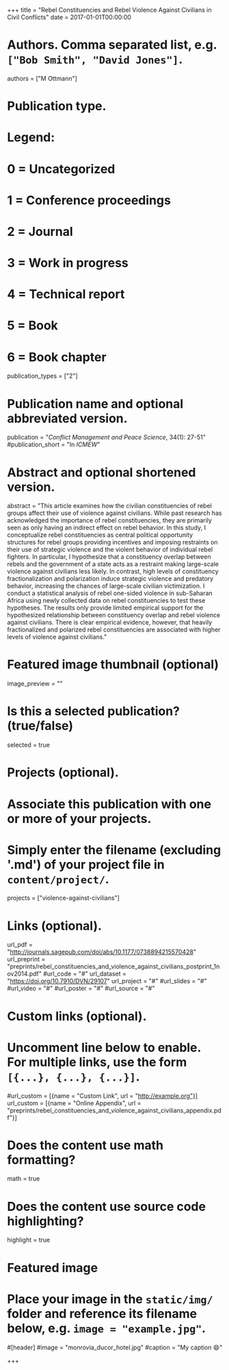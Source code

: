 +++
title = "Rebel Constituencies and Rebel Violence Against Civilians in Civil Conflicts"
date = 2017-01-01T00:00:00

# Authors. Comma separated list, e.g. `["Bob Smith", "David Jones"]`.
authors = ["M Ottmann"]

# Publication type.
# Legend:
# 0 = Uncategorized
# 1 = Conference proceedings
# 2 = Journal
# 3 = Work in progress
# 4 = Technical report
# 5 = Book
# 6 = Book chapter
publication_types = ["2"]

# Publication name and optional abbreviated version.
publication = "*Conflict Management and Peace Science*, 34(1): 27-51"
#publication_short = "In *ICMEW*"

# Abstract and optional shortened version.
abstract = "This article examines how the civilian constituencies of rebel groups affect their use of violence against civilians. While past research has acknowledged the importance of rebel constituencies, they are primarily seen as only having an indirect effect on rebel behavior. In this study, I conceptualize rebel constituencies as central political opportunity structures for rebel groups providing incentives and imposing restraints on their use of strategic violence and the violent behavior of individual rebel fighters. In particular, I hypothesize that a constituency overlap between rebels and the government of a state acts as a restraint making large-scale violence against civilians less likely. In contrast, high levels of constituency fractionalization and polarization induce strategic violence and predatory behavior, increasing the chances of large-scale civilian victimization. I conduct a statistical analysis of rebel one-sided violence in sub-Saharan Africa using newly collected data on rebel constituencies to test these hypotheses. The results only provide limited empirical support for the hypothesized relationship between constituency overlap and rebel violence against civilians. There is clear empirical evidence, however, that heavily fractionalized and polarized rebel constituencies are associated with higher levels of violence against civilians."

# Featured image thumbnail (optional)
image_preview = ""

# Is this a selected publication? (true/false)
selected = true

# Projects (optional).
#   Associate this publication with one or more of your projects.
#   Simply enter the filename (excluding '.md') of your project file in `content/project/`.
projects = ["violence-against-civilians"]

# Links (optional).
url_pdf = "http://journals.sagepub.com/doi/abs/10.1177/0738894215570428"
url_preprint = "preprints/rebel_constituencies_and_violence_against_civilians_postprint_1nov2014.pdf"
#url_code = "#"
url_dataset = "https://doi.org/10.7910/DVN/29107"
url_project = "#"
#url_slides = "#"
#url_video = "#"
#url_poster = "#"
#url_source = "#"

# Custom links (optional).
#   Uncomment line below to enable. For multiple links, use the form `[{...}, {...}, {...}]`.
#url_custom = [{name = "Custom Link", url = "http://example.org"}]
url_custom = [{name = "Online Appendix", url = "preprints/rebel_constituencies_and_violence_against_civilians_appendix.pdf"}]

# Does the content use math formatting?
math = true

# Does the content use source code highlighting?
highlight = true

# Featured image
# Place your image in the `static/img/` folder and reference its filename below, e.g. `image = "example.jpg"`.
#[header]
#image = "monrovia_ducor_hotel.jpg"
#caption = "My caption :smile:"

+++

